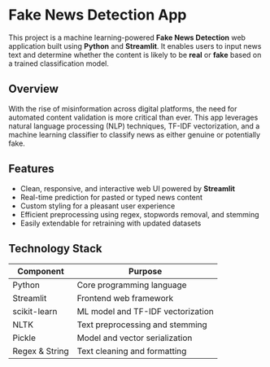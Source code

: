 # Fake News Detection App

This project is a machine learning-powered **Fake News Detection** web application built using **Python** and **Streamlit**. It enables users to input news text and determine whether the content is likely to be **real** or **fake** based on a trained classification model.

## Overview

With the rise of misinformation across digital platforms, the need for automated content validation is more critical than ever. This app leverages natural language processing (NLP) techniques, TF-IDF vectorization, and a machine learning classifier to classify news as either genuine or potentially fake.

## Features

- Clean, responsive, and interactive web UI powered by **Streamlit**
- Real-time prediction for pasted or typed news content
- Custom styling for a pleasant user experience
- Efficient preprocessing using regex, stopwords removal, and stemming
- Easily extendable for retraining with updated datasets

## Technology Stack

| Component       | Purpose                                 |
|----------------|------------------------------------------|
| Python          | Core programming language               |
| Streamlit       | Frontend web framework                  |
| scikit-learn    | ML model and TF-IDF vectorization       |
| NLTK            | Text preprocessing and stemming         |
| Pickle          | Model and vector serialization          |
| Regex & String  | Text cleaning and formatting            |



